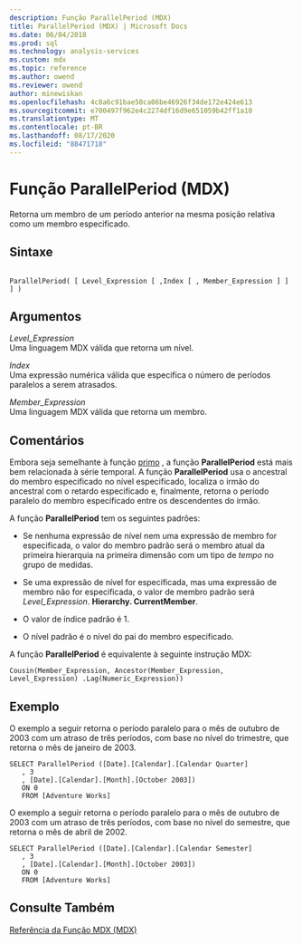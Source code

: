```yaml
---
description: Função ParallelPeriod (MDX)
title: ParallelPeriod (MDX) | Microsoft Docs
ms.date: 06/04/2018
ms.prod: sql
ms.technology: analysis-services
ms.custom: mdx
ms.topic: reference
ms.author: owend
ms.reviewer: owend
author: minewiskan
ms.openlocfilehash: 4c8a6c91bae50ca06be46926f34de172e424e613
ms.sourcegitcommit: e700497f962e4c2274df16d9e651059b42ff1a10
ms.translationtype: MT
ms.contentlocale: pt-BR
ms.lasthandoff: 08/17/2020
ms.locfileid: "88471718"
---
```

# <a name="parallelperiod-mdx"></a>Função ParallelPeriod (MDX)


  Retorna um membro de um período anterior na mesma posição relativa como um membro especificado.  
  
## <a name="syntax"></a>Sintaxe  
  
```  
  
ParallelPeriod( [ Level_Expression [ ,Index [ , Member_Expression ] ] ] )  
```  
  
## <a name="arguments"></a>Argumentos  
 *Level_Expression*  
 Uma linguagem MDX válida que retorna um nível.  
  
 *Index*  
 Uma expressão numérica válida que especifica o número de períodos paralelos a serem atrasados.  
  
 *Member_Expression*  
 Uma linguagem MDX válida que retorna um membro.  
  
## <a name="remarks"></a>Comentários  
 Embora seja semelhante à função [primo](../mdx/cousin-mdx.md) , a função **ParallelPeriod** está mais bem relacionada à série temporal. A função **ParallelPeriod** usa o ancestral do membro especificado no nível especificado, localiza o irmão do ancestral com o retardo especificado e, finalmente, retorna o período paralelo do membro especificado entre os descendentes do irmão.  
  
 A função **ParallelPeriod** tem os seguintes padrões:  
  
-   Se nenhuma expressão de nível nem uma expressão de membro for especificada, o valor do membro padrão será o membro atual da primeira hierarquia na primeira dimensão com um tipo de *tempo* no grupo de medidas.  
  
-   Se uma expressão de nível for especificada, mas uma expressão de membro não for especificada, o valor de membro padrão será *Level_Expression*. **Hierarchy. CurrentMember**.  
  
-   O valor de índice padrão é 1.  
  
-   O nível padrão é o nível do pai do membro especificado.  
  
 A função **ParallelPeriod** é equivalente à seguinte instrução MDX:  
  
 `Cousin(Member_Expression, Ancestor(Member_Expression, Level_Expression) .Lag(Numeric_Expression))`  
  
## <a name="example"></a>Exemplo  
 O exemplo a seguir retorna o período paralelo para o mês de outubro de 2003 com um atraso de três períodos, com base no nível do trimestre, que retorna o mês de janeiro de 2003.  
  
```  
SELECT ParallelPeriod ([Date].[Calendar].[Calendar Quarter]  
   , 3  
   , [Date].[Calendar].[Month].[October 2003])  
   ON 0  
   FROM [Adventure Works]  
```  
  
 O exemplo a seguir retorna o período paralelo para o mês de outubro de 2003 com um atraso de três períodos, com base no nível do semestre, que retorna o mês de abril de 2002.  
  
```  
SELECT ParallelPeriod ([Date].[Calendar].[Calendar Semester]  
   , 3  
   , [Date].[Calendar].[Month].[October 2003])  
   ON 0  
   FROM [Adventure Works]  
```  
  
## <a name="see-also"></a>Consulte Também  
 [Referência da Função MDX &#40;MDX&#41;](../mdx/mdx-function-reference-mdx.md)  
  
  
